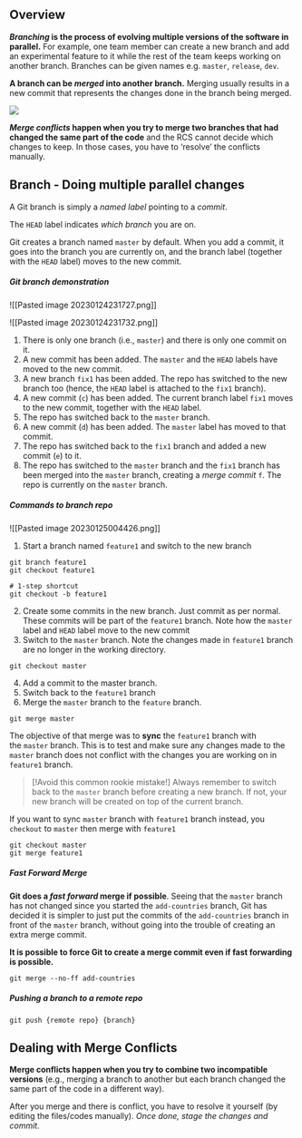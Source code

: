 ## Overview

**_Branching_ is the process of evolving multiple versions of the software in parallel.** For example, one team member can create a new branch and add an experimental feature to it while the rest of the team keeps working on another branch. Branches can be given names e.g. `master`, `release`, `dev`.

**A branch can be _merged_ into another branch.** Merging usually results in a new commit that represents the changes done in the branch being merged.

![](https://nus-cs2103-ay2223s2.github.io/website/book/revisionControl/branching/images/diagram.png)

**_Merge conflicts_ happen when you try to merge two branches that had changed the same part of the code** and the RCS cannot decide which changes to keep. In those cases, you have to ‘resolve’ the conflicts manually.

## Branch - Doing multiple parallel changes

A Git branch is simply a _named label_ pointing to a *commit*. 

The `HEAD` label indicates *which branch* you are on.

Git creates a branch named `master` by default. When you add a commit, it goes into the branch you are currently on, and the branch label (together with the `HEAD` label) moves to the new commit.

##### Git branch demonstration

![[Pasted image 20230124231727.png]]

![[Pasted image 20230124231732.png]]

1.  There is only one branch (i.e., `master`) and there is only one commit on it.
2.  A new commit has been added. The `master` and the `HEAD` labels have moved to the new commit.
3.  A new branch `fix1` has been added. The repo has switched to the new branch too (hence, the `HEAD` label is attached to the `fix1` branch).
4.  A new commit (`c`) has been added. The current branch label `fix1` moves to the new commit, together with the `HEAD` label.
5.  The repo has switched back to the `master` branch.
6.  A new commit (`d`) has been added. The `master` label has moved to that commit.
7.  The repo has switched back to the `fix1` branch and added a new commit (`e`) to it.
8.  The repo has switched to the `master` branch and the `fix1` branch has been merged into the `master` branch, creating a _merge commit_ `f`. The repo is currently on the `master` branch.

##### Commands to branch repo

![[Pasted image 20230125004426.png]]

1. Start a branch named `feature1` and switch to the new branch

```
git branch feature1
git checkout feature1

# 1-step shortcut
git checkout -b feature1
```

2. Create some commits in the new branch. Just commit as per normal. These commits will be part of the `feature1` branch. Note how the `master` label and `HEAD` label move to the new commit
3. Switch to the `master` branch. Note the changes made in `feature1` branch are no longer in the working directory.

```
git checkout master
```

4. Add a commit to the master branch.
5. Switch back to the `feature1` branch
6. Merge the `master` branch to the `feature` branch.

```
git merge master
```

The objective of that merge was to **sync** the `feature1` branch with the `master` branch. This is to test and make sure any changes made to the `master` branch does not conflict with the changes you are working on in `feature1` branch.

> [!Avoid this common rookie mistake!]
> Always remember to switch back to the `master` branch before creating a new branch. If not, your new branch will be created on top of the current branch.

If you want to sync `master` branch with `feature1` branch instead, you `checkout` to `master`  then merge with `feature1`

```
git checkout master
git merge feature1
```

##### Fast Forward Merge

**Git does a _fast forward_ merge if possible**. Seeing that the `master` branch has not changed since you started the `add-countries` branch, Git has decided it is simpler to just put the commits of the `add-countries` branch in front of the `master` branch, without going into the trouble of creating an extra merge commit.

**It is possible to force Git to create a merge commit even if fast forwarding is possible.**

```
git merge --no-ff add-countries
```

##### Pushing a branch to a remote repo

```
git push {remote repo} {branch}
```

## Dealing with Merge Conflicts

**Merge conflicts happen when you try to combine two incompatible versions** (e.g., merging a branch to another but each branch changed the same part of the code in a different way).

After you merge and there is conflict, you have to resolve it yourself (by editing the files/codes manually). *Once done, stage the changes and commit.*









